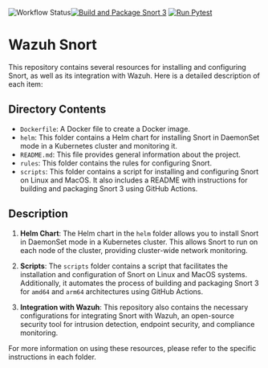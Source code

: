 ![Workflow Status](https://github.com/ADORSYS-GIS/wazuh-snort/actions/workflows/snort-build.yml/badge.svg)[![Build and Package Snort 3](https://github.com/ADORSYS-GIS/wazuh-snort/actions/workflows/package-snort.yml/badge.svg)](https://github.com/ADORSYS-GIS/wazuh-snort/actions/workflows/package-snort.yml)
[![Run Pytest](https://github.com/ADORSYS-GIS/wazuh-snort/actions/workflows/pytests.yml/badge.svg)](https://github.com/ADORSYS-GIS/wazuh-snort/actions/workflows/pytests.yml)

# Wazuh Snort 
This repository contains several resources for installing and configuring Snort, as well as its integration with Wazuh. Here is a detailed description of each item:

## Directory Contents

- `Dockerfile`: A Docker file to create a Docker image.
- `helm`: This folder contains a Helm chart for installing Snort in DaemonSet mode in a Kubernetes cluster and monitoring it.
- `README.md`: This file provides general information about the project.
- `rules`: This folder contains the rules for configuring Snort.
- `scripts`: This folder contains a script for installing and configuring Snort on Linux and MacOS. It also includes a README with instructions for building and packaging Snort 3 using GitHub Actions.

## Description

1. **Helm Chart**: The Helm chart in the `helm` folder allows you to install Snort in DaemonSet mode in a Kubernetes cluster. This allows Snort to run on each node of the cluster, providing cluster-wide network monitoring.

2. **Scripts**: The `scripts` folder contains a script that facilitates the installation and configuration of Snort on Linux and MacOS systems. Additionally, it automates the process of building and packaging Snort 3 for `amd64` and `arm64` architectures using GitHub Actions.

3. **Integration with Wazuh**: This repository also contains the necessary configurations for integrating Snort with Wazuh, an open-source security tool for intrusion detection, endpoint security, and compliance monitoring.

For more information on using these resources, please refer to the specific instructions in each folder.
